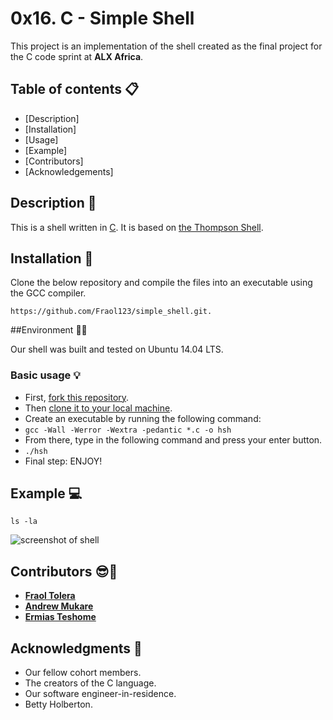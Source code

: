 # 0x16. C - Simple Shell

This project is an implementation of the shell created as the final project for the C code sprint at **ALX Africa**.

## Table of contents :clipboard:

 - [Description]
 - [Installation]
 - [Usage]
 - [Example]
 - [Contributors]
 - [Acknowledgements]
## Description :e-mail:
This is a shell written in [C](https://en.wikipedia.org/wiki/C_(programming_language)).
It is based on [the Thompson Shell](https://en.wikipedia.org/wiki/Thompson_shell).

## Installation :wrench:
Clone the below repository and compile the files into an executable using the GCC compiler.
```
https://github.com/Fraol123/simple_shell.git.
```
##Environment :evergreen_tree::evergreen_tree:

Our shell was built and tested on  Ubuntu 14.04 LTS.

### Basic usage :bulb:
- First, [fork this repository](https://docs.github.com/en/github/getting-started-with-github/fork-a-repo).
- Then [clone it to your local machine](https://docs.github.com/en/github/creating-cloning-and-archiving-repositories/cloning-a-repository).
- Create an executable by running the following command:
- `gcc -Wall -Werror -Wextra -pedantic *.c -o hsh`
- From there, type in the following command and press your enter button.
- `./hsh`
- Final step: ENJOY!

## Example :computer:
```
ls -la
```
![screenshot of shell](https://user-images.githubusercontent.com/30075600/114757753-e50c2180-9d64-11eb-95ea-fb9bba776c8c.png)

## Contributors :sunglasses::muscle:
* [**Fraol Tolera**](https://github.com/Fraol123)
* [**Andrew Mukare**](https://github.com/JudgeFudge19)
* [**Ermias Teshome**](https://github.com/ermiast)

## Acknowledgments :pray:
- Our fellow cohort members.
- The creators of the C language.
- Our software engineer-in-residence.
- Betty Holberton.
